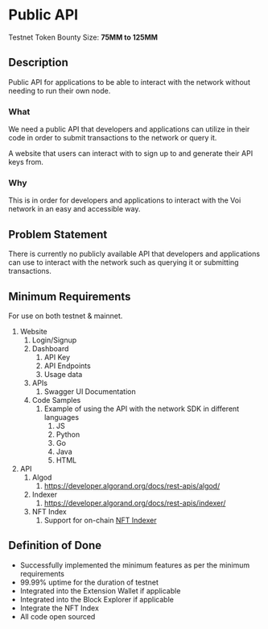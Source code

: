 # Public API

Testnet Token Bounty Size: **75MM to 125MM**

## Description

Public API for applications to be able to interact with the network without needing to run their own node.

### What

We need a public API that developers and applications can utilize in their code in order to submit transactions to the network or query it. 

A website that users can interact with to sign up to and generate their API keys from.

### Why

This is in order for developers and applications to interact with the Voi network in an easy and accessible way.

## Problem Statement

There is currently no publicly available API that developers and applications can use to interact with the network such as querying it or submitting transactions.

## Minimum Requirements

For use on both testnet & mainnet.


1. Website
    1. Login/Signup
    2. Dashboard
        1. API Key
        2. API Endpoints
        3. Usage data
    3. APIs
        1. Swagger UI Documentation
    4. Code Samples
        1. Example of using the API with the network SDK in different languages
            1. JS
            2. Python
            3. Go
            4. Java
            5. HTML
2. API
    1. Algod
        1. https://developer.algorand.org/docs/rest-apis/algod/ 
    2. Indexer
        1. https://developer.algorand.org/docs/rest-apis/indexer/ 
    3. NFT Index
        1. Support for on-chain [NFT Indexer]()


## Definition of Done

- Successfully implemented the minimum features as per the minimum requirements
- 99.99% uptime for the duration of testnet
- Integrated into the Extension Wallet if applicable
- Integrated into the Block Explorer if applicable
- Integrate the NFT Index
- All code open sourced

